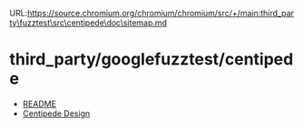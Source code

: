 URL:https://source.chromium.org/chromium/chromium/src/+/main:third_party\fuzztest\src\centipede\doc\sitemap.md
# third_party/googlefuzztest/centipede

*   [README](../README.md)
*   [Centipede Design](DESIGN.md)
